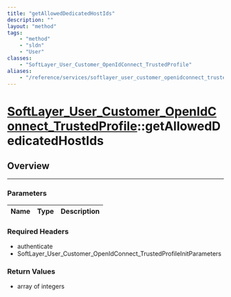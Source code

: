 ```yaml
---
title: "getAllowedDedicatedHostIds"
description: ""
layout: "method"
tags:
    - "method"
    - "sldn"
    - "User"
classes:
    - "SoftLayer_User_Customer_OpenIdConnect_TrustedProfile"
aliases:
    - "/reference/services/softlayer_user_customer_openidconnect_trustedprofile/getAllowedDedicatedHostIds"
---
```

# [SoftLayer_User_Customer_OpenIdConnect_TrustedProfile](/reference/services/SoftLayer_User_Customer_OpenIdConnect_TrustedProfile)::getAllowedDedicatedHostIds





## Overview 


-----

### Parameters 
|Name | Type | Description |
| --- | --- | --- |


### Required Headers
* authenticate
* SoftLayer_User_Customer_OpenIdConnect_TrustedProfileInitParameters


### Return Values
* array of integers




